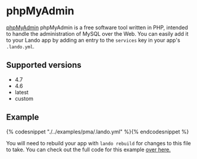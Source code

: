 phpMyAdmin
==========

[phpMyAdmin](https://www.phpmyadmin.net/) phpMyAdmin is a free software tool written in PHP, intended to handle the administration of MySQL over the Web. You can easily add it to your Lando app by adding an entry to the `services` key in your app's `.lando.yml`.

Supported versions
------------------

*   4.7
*   4.6
*   latest
*   custom

Example
-------

{% codesnippet "./../examples/pma/.lando.yml" %}{% endcodesnippet %}

You will need to rebuild your app with `lando rebuild` for changes to this file to take. You can check out the full code for this example [over here.](https://github.com/kalabox/lando/tree/master/examples/pma)
